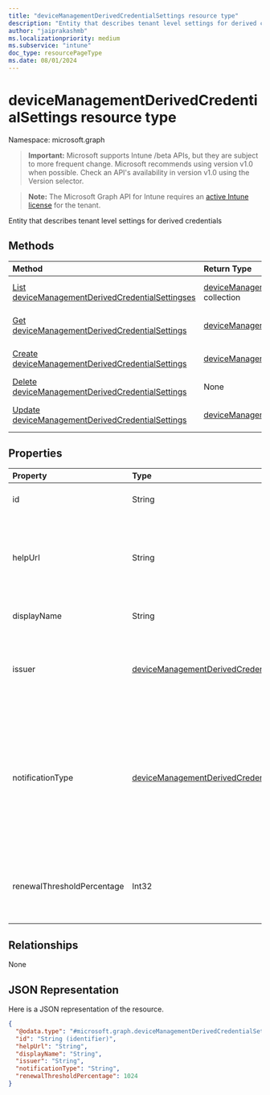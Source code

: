 ```yaml
---
title: "deviceManagementDerivedCredentialSettings resource type"
description: "Entity that describes tenant level settings for derived credentials"
author: "jaiprakashmb"
ms.localizationpriority: medium
ms.subservice: "intune"
doc_type: resourcePageType
ms.date: 08/01/2024
---
```


# deviceManagementDerivedCredentialSettings resource type

Namespace: microsoft.graph

> **Important:** Microsoft supports Intune /beta APIs, but they are subject to more frequent change. Microsoft recommends using version v1.0 when possible. Check an API's availability in version v1.0 using the Version selector.

> **Note:** The Microsoft Graph API for Intune requires an [active Intune license](https://go.microsoft.com/fwlink/?linkid=839381) for the tenant.

Entity that describes tenant level settings for derived credentials

## Methods
|Method|Return Type|Description|
|:---|:---|:---|
|[List deviceManagementDerivedCredentialSettingses](../api/intune-rapolicy-devicemanagementderivedcredentialsettings-list.md)|[deviceManagementDerivedCredentialSettings](../resources/intune-rapolicy-devicemanagementderivedcredentialsettings.md) collection|List properties and relationships of the [deviceManagementDerivedCredentialSettings](../resources/intune-rapolicy-devicemanagementderivedcredentialsettings.md) objects.|
|[Get deviceManagementDerivedCredentialSettings](../api/intune-rapolicy-devicemanagementderivedcredentialsettings-get.md)|[deviceManagementDerivedCredentialSettings](../resources/intune-rapolicy-devicemanagementderivedcredentialsettings.md)|Read properties and relationships of the [deviceManagementDerivedCredentialSettings](../resources/intune-rapolicy-devicemanagementderivedcredentialsettings.md) object.|
|[Create deviceManagementDerivedCredentialSettings](../api/intune-rapolicy-devicemanagementderivedcredentialsettings-create.md)|[deviceManagementDerivedCredentialSettings](../resources/intune-rapolicy-devicemanagementderivedcredentialsettings.md)|Create a new [deviceManagementDerivedCredentialSettings](../resources/intune-rapolicy-devicemanagementderivedcredentialsettings.md) object.|
|[Delete deviceManagementDerivedCredentialSettings](../api/intune-rapolicy-devicemanagementderivedcredentialsettings-delete.md)|None|Deletes a [deviceManagementDerivedCredentialSettings](../resources/intune-rapolicy-devicemanagementderivedcredentialsettings.md).|
|[Update deviceManagementDerivedCredentialSettings](../api/intune-rapolicy-devicemanagementderivedcredentialsettings-update.md)|[deviceManagementDerivedCredentialSettings](../resources/intune-rapolicy-devicemanagementderivedcredentialsettings.md)|Update the properties of a [deviceManagementDerivedCredentialSettings](../resources/intune-rapolicy-devicemanagementderivedcredentialsettings.md) object.|

## Properties
|Property|Type|Description|
|:---|:---|:---|
|id|String|Unique identifier for the Derived Credential|
|helpUrl|String|The URL that will be accessible to end users as they retrieve a derived credential using the Company Portal.|
|displayName|String|The display name for the profile.|
|issuer|[deviceManagementDerivedCredentialIssuer](../resources/intune-rapolicy-devicemanagementderivedcredentialissuer.md)|The derived credential provider to use. Possible values are: `intercede`, `entrustDatacard`, `purebred`, `xTec`.|
|notificationType|[deviceManagementDerivedCredentialNotificationType](../resources/intune-rapolicy-devicemanagementderivedcredentialnotificationtype.md)|The methods used to inform the end user to open Company Portal to deliver Wi-Fi, VPN, or email profiles that use certificates to the device. Possible values are: `none`, `companyPortal`, `email`.|
|renewalThresholdPercentage|Int32|The nominal percentage of time before certificate renewal is initiated by the client.|

## Relationships
None

## JSON Representation
Here is a JSON representation of the resource.
<!-- {
  "blockType": "resource",
  "keyProperty": "id",
  "@odata.type": "microsoft.graph.deviceManagementDerivedCredentialSettings"
}
-->
``` json
{
  "@odata.type": "#microsoft.graph.deviceManagementDerivedCredentialSettings",
  "id": "String (identifier)",
  "helpUrl": "String",
  "displayName": "String",
  "issuer": "String",
  "notificationType": "String",
  "renewalThresholdPercentage": 1024
}
```